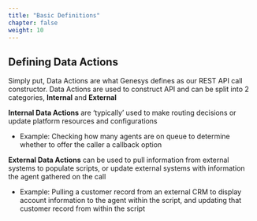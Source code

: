 ```yaml
---
title: "Basic Definitions"
chapter: false
weight: 10
---
```


## Defining Data Actions
Simply put, Data Actions are what Genesys defines as our REST API call constructor. Data Actions are used to construct API and can be split into 2 categories, **Internal** and **External**

**Internal Data Actions** are ‘typically’ used to make routing decisions or update platform resources and configurations
  * Example: Checking how many agents are on queue to determine whether to offer the caller a callback option

**External Data Actions** can be used to pull information from external systems to populate scripts, or update external systems with information the agent gathered on the call
 * Example: Pulling a customer record from an external CRM to display account information to the agent within the script, and updating that customer record from within the script

